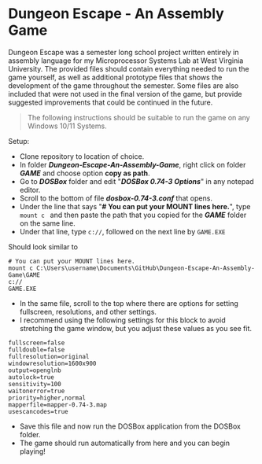 # Dungeon Escape - An Assembly Game
Dungeon Escape was a semester long school project written entirely in assembly language for my Microprocessor Systems Lab at West Virginia University. 
The provided files should contain everything needed to run the game yourself, as well as additional prototype files that shows the development of the game throughout the semester. Some files are also included that were not used in the final version of the game, but provide suggested improvements that could be continued in the future.

> The following instructions should be suitable to run the game on any Windows 10/11 Systems.

Setup:
  - Clone repository to location of choice.
  - In folder **_Dungeon-Escape-An-Assembly-Game_**, right click on folder **_GAME_** and choose option **copy as path**. 
  - Go to **_DOSBox_** folder and edit "**_DOSBox 0.74-3 Options_**" in any notepad editor.
  - Scroll to the bottom of file **_dosbox-0.74-3.conf_** that opens.
  - Under the line that says "**# You can put your MOUNT lines here.**", type `mount c ` and then paste the path that you copied for the **_GAME_** folder on the same line.
  - Under that line, type `c://`, followed on the next line by `GAME.EXE`

Should look similar to

````
# You can put your MOUNT lines here.
mount c C:\Users\username\Documents\GitHub\Dungeon-Escape-An-Assembly-Game\GAME
c://
GAME.EXE
````

- In the same file, scroll to the top where there are options for setting fullscreen, resolutions, and other settings.
- I recommend using the following settings for this block to avoid stretching the game window, but you adjust these values as you see fit.
  
````
fullscreen=false
fulldouble=false
fullresolution=original
windowresolution=1600x900
output=openglnb
autolock=true
sensitivity=100
waitonerror=true
priority=higher,normal
mapperfile=mapper-0.74-3.map
usescancodes=true
````
- Save this file and now run the DOSBox application from the DOSBox folder.
- The game should run automatically from here and you can begin playing!

